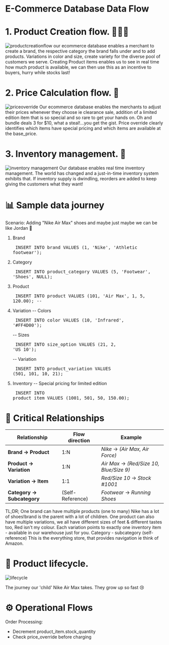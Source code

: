 # E-Commerce Database Data Flow
# 1. Product Creation flow. 👨🏽‍💻
![productcreationflow](https://github.com/user-attachments/assets/bf71da68-abc9-42e0-8b7b-c8742e2b1e8a)
our ecommerce database enables a merchant to create a brand, the respective category the brand falls under and to add products. Variations in color and size, create variety for the diverse pool of customers we serve. Creating Product items enables us to see in real time how much product is available, we can then use this as an incentive to buyers, hurry while stocks last! 
# 2. Price Calculation flow. 🟰
   ![priceoverride](https://github.com/user-attachments/assets/aa4632c5-4cd0-44d3-9398-ae3fefd36ec3)
Our ecommerce database enables the merchants to adjust their prices whenever they choose ie clearance sale, addition of a limited edition item that is so special and so rare to get your hands on. Oh and bundle deals 3 for $10, what a steal!...you get the gist. Price override clearly identifies which items have special pricing and which items are available at the base_price.
# 3. Inventory management. 🚛
![inventory management](https://github.com/user-attachments/assets/1fea7bb9-d3c5-4d88-9649-db01581e4b1a)
Our database enables real time inventory management. The world has changed and a just-in-time inventory system exhibits that. If inventory supply is dwindling, reorders are added to keep giving the customers what they want!
# 📊 Sample data journey
Scenario: Adding "Nike Air Max" shoes and maybe just maybe we can be like Jordan 🏀
 1. Brand <pre> INSERT INTO brand VALUES (1, 'Nike', 'Athletic footwear');</pre>
 2. Category <pre> INSERT INTO product_category VALUES (5, 'Footwear', 'Shoes', NULL);</pre>
 3. Product <pre> INSERT INTO product VALUES (101, 'Air Max', 1, 5, 120.00); -- </pre>
 4. Variation
     -- Colors <pre> INSERT INTO color VALUES (10, 'Infrared', '#FF4D00'); </pre>
     -- Sizes <pre> INSERT INTO size_option VALUES (21, 2, 'US 10'); </pre>
     -- Variation <pre> INSERT INTO product_variation VALUES (501, 101, 10, 21); </pre>
 5. Inventory -- Special pricing for limited edition <pre> INSERT INTO product_item VALUES (1001, 501, 50,   150.00); </pre>

# 🔗 Critical Relationships


| Relationship               | Flow direction     |    Example                                  
|--------------------------  |--------            |------------------------------------------|
| **Brand → Product**        | 1:N                | *Nike* → *(Air Max, Air Force)*          |
| **Product → Variation**    | 1:N                | *Air Max* → *(Red/Size 10, Blue/Size 9)* |
| **Variation → Item**       | 1:1                | *Red/Size 10* → *Stock #1001*            |
| **Category → Subcategory** |(Self-Reference)    | *Footwear* → *Running Shoes*             |

TL;DR; One brand can have multiple products (one to many) Nike has a lot of shoes!brand is the parent with a lot of children. One product can also have multiple variations, we all have different sizes of feet & different tastes too, Red isn't my colour. Each variation points to exactly one inventory item - available in our warehouse just for you. Category - subcategory (self-reference) This is the everything store, that provides navigation ie think of Amazon. 

# 👟 Product lifecycle. 
![lifecycle](https://github.com/user-attachments/assets/b5451b5b-c15e-4a7e-bbf2-2e3667fb285c)

The journey our 'child' Nike Air Max takes. They grow up so fast 😢

# ⚙️ Operational Flows

Order Processing:
- Decrement product_item.stock_quantity
- Check price_override before charging

